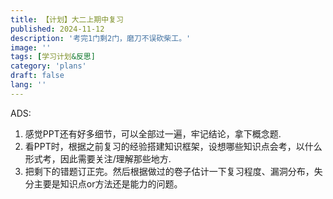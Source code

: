 ```yaml
---
title: 【计划】大二上期中复习
published: 2024-11-12
description: '考完1门剩2门，磨刀不误砍柴工。'
image: ''
tags: [学习计划&反思]
category: 'plans'
draft: false 
lang: ''
---
```

ADS:
1. 感觉PPT还有好多细节，可以全部过一遍，牢记结论，拿下概念题.
2. 看PPT时，根据之前复习的经验搭建知识框架，设想哪些知识点会考，以什么形式考，因此需要关注/理解那些地方.
3. 把剩下的错题订正完。然后根据做过的卷子估计一下复习程度、漏洞分布，失分主要是知识点or方法还是能力的问题。